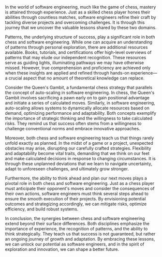 In the world of software engineering, much like the game of chess, mastery is attained through experience. Just as a skilled chess player hones their abilities through countless matches, software engineers refine their craft by tackling diverse projects and overcoming challenges. It is through this journey that we uncover the valuable lessons shared by these two domains.

Patterns, the underlying structure of success, play a significant role in both chess and software engineering. While one can acquire an understanding of patterns through personal exploration, there are additional resources available. Books, tutorials, and certifications offer high-level overviews of patterns that may elude our independent recognition. These resources serve as guiding lights, illuminating pathways we may have otherwise missed. However, true comprehension and proficiency are achieved only when these insights are applied and refined through hands-on experience—a crucial aspect that no amount of theoretical knowledge can replace.

Consider the Queen's Gambit, a fundamental chess strategy that parallels the concept of auto-scaling in software engineering. In chess, the Queen's Gambit involves sacrificing a pawn early on to gain positional advantage and initiate a series of calculated moves. Similarly, in software engineering, auto-scaling allows systems to dynamically allocate resources based on demand, optimizing performance and adaptability. Both concepts exemplify the importance of strategic thinking and the willingness to take calculated risks. They remind us that success often stems from a willingness to challenge conventional norms and embrace innovative approaches.

Moreover, both chess and software engineering teach us that things rarely unfold exactly as planned. In the midst of a game or a project, unexpected obstacles may arise, disrupting our carefully crafted strategies. Flexibility and adaptability become vital traits, demanding that we think on our feet and make calculated decisions in response to changing circumstances. It is through these unplanned deviations that we learn to navigate uncertainty, adapt to unforeseen challenges, and ultimately grow stronger.

Furthermore, the ability to think ahead and plan our next moves plays a pivotal role in both chess and software engineering. Just as a chess player must anticipate their opponent's moves and consider the consequences of their own actions, software engineers must think several steps ahead to ensure the smooth execution of their projects. By envisioning potential outcomes and strategizing accordingly, we can mitigate risks, optimize efficiency, and build robust systems.

In conclusion, the synergies between chess and software engineering extend beyond their surface differences. Both disciplines emphasize the importance of experience, the recognition of patterns, and the ability to think strategically. They teach us that success is not guaranteed, but rather an ongoing journey of growth and adaptation. By embracing these lessons, we can unlock our potential as software engineers, and in the spirit of exploration and innovation, we can shape a better future.

